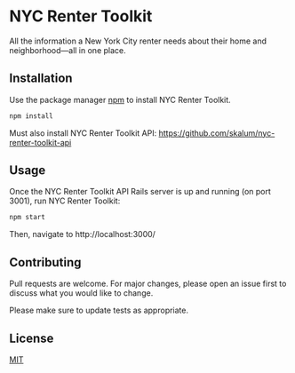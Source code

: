 # NYC Renter Toolkit

All the information a New York City renter needs about their home and neighborhood—all in one place.

## Installation

Use the package manager [npm](https://www.npmjs.com/get-npm) to install NYC Renter Toolkit.

```bash
npm install
```

Must also install NYC Renter Toolkit API: https://github.com/skalum/nyc-renter-toolkit-api

## Usage

Once the NYC Renter Toolkit API Rails server is up and running (on port 3001), run NYC Renter Toolkit:

```bash
npm start
```

Then, navigate to http://localhost:3000/


## Contributing
Pull requests are welcome. For major changes, please open an issue first to discuss what you would like to change.

Please make sure to update tests as appropriate.

## License
[MIT](https://choosealicense.com/licenses/mit/)
